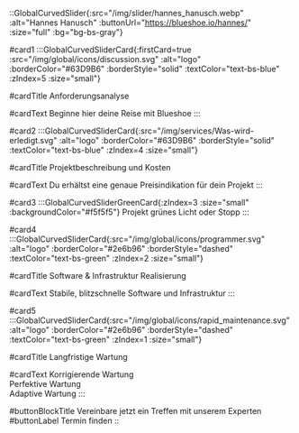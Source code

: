 ::GlobalCurvedSlider{:src="/img/slider/hannes_hanusch.webp" :alt="Hannes Hanusch" :buttonUrl="https://blueshoe.io/hannes/" :size="full" :bg="bg-bs-gray"}

#card1
:::GlobalCurvedSliderCard{:firstCard=true :src="/img/global/icons/discussion.svg" :alt="logo" :borderColor="#63D9B6" :borderStyle="solid" :textColor="text-bs-blue" :zIndex=5 :size="small"}

#cardTitle
Anforderungsanalyse

#cardText
Beginne hier deine Reise mit Blueshoe
:::

#card2
:::GlobalCurvedSliderCard{:src="/img/services/Was-wird-erledigt.svg" :alt="logo" :borderColor="#63D9B6" :borderStyle="solid" :textColor="text-bs-blue" :zIndex=4 :size="small"}

#cardTitle
Projektbeschreibung und Kosten

#cardText
Du erhältst eine genaue Preisindikation für dein Projekt
:::

#card3
:::GlobalCurvedSliderGreenCard{:zIndex=3 :size="small" :backgroundColor="#f5f5f5"}
Projekt grünes Licht oder Stopp
:::

#card4
:::GlobalCurvedSliderCard{:src="/img/global/icons/programmer.svg" :alt="logo" :borderColor="#2e6b96" :borderStyle="dashed" :textColor="text-bs-green" :zIndex=2 :size="small"}

#cardTitle
Software & Infrastruktur Realisierung

#cardText
Stabile, blitzschnelle Software und Infrastruktur
:::

#card5
:::GlobalCurvedSliderCard{:src="/img/global/icons/rapid_maintenance.svg" :alt="logo" :borderColor="#2e6b96" :borderStyle="dashed" :textColor="text-bs-green" :zIndex=1 :size="small"}

#cardTitle
Langfristige Wartung

#cardText
Korrigierende Wartung </br> Perfektive Wartung </br> Adaptive Wartung
:::

#buttonBlockTitle
Vereinbare jetzt ein Treffen mit unserem Experten
#buttonLabel
Termin finden
::